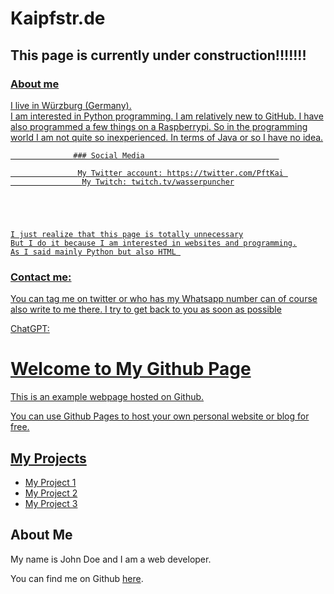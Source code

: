 <script src="https://app.embed.im/snow.js" defer></script>

# Kaipfstr.de
## This page is currently under construction!!!!!!!

<a href="https://wwww.Kaipfstr.de">
                      
### About me
I live in Würzburg (Germany). <br>
I am interested in Python programming. 
I am relatively new to GitHub.
I have also programmed a few things on a Raspberrypi. 
So in the programming world I am not quite so inexperienced. 
In terms of Java or so I have no idea. 




                  ### Social Media                              

                   My Twitter account: https://twitter.com/PftKai 
                    My Twitch: twitch.tv/wasserpuncher





    I just realize that this page is totally unnecessary
    But I do it because I am interested in websites and programming.
    As I said mainly Python but also HTML 




### Contact me: 
You can tag me on twitter or who has my Whatsapp number can of course also write to me there. 
I try to get back to you as soon as possible



  
  ChatGPT:
  <!DOCTYPE html>
<html>
<head>
  <title>My Github Page</title>
</head>
<body>
  <h1>Welcome to My Github Page</h1>
  <p>This is an example webpage hosted on Github.</p>
  <p>You can use Github Pages to host your own personal website or blog for free.</p>
  
  <h2>My Projects</h2>
  <ul>
    <li><a href="https://github.com/myusername/myproject1">My Project 1</a></li>
    <li><a href="https://github.com/myusername/myproject2">My Project 2</a></li>
    <li><a href="https://github.com/myusername/myproject3">My Project 3</a></li>
  </ul>
  
  <h2>About Me</h2>
  <p>My name is John Doe and I am a web developer.</p>
  <p>You can find me on Github <a href="https://github.com/myusername">here</a>.</p>
</body>
</html>











